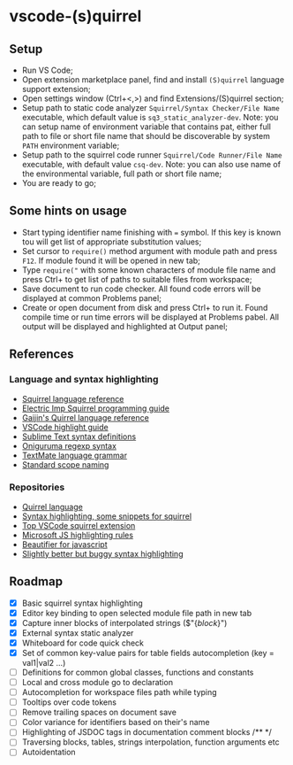 # vscode-(s)quirrel

## Setup

* Run VS Code;
* Open extension marketplace panel, find and install `(S)quirrel` language support extension;
* Open settings window (Ctrl+<,>) and find Extensions/(S)quirrel section;
* Setup path to static code analyzer `Squirrel/Syntax Checker/File Name` executable, which default value is `sq3_static_analyzer-dev`. Note: you can setup name of environment variable that contains pat, either full path to file or short file name that should be discoverable by system `PATH` environment variable;
* Setup path to the squirrel code runner `Squirrel/Code Runner/File Name` executable, with default value `csq-dev`. Note: you can also use name of the environmental variable, full path or short file name;
* You are ready to go;

## Some hints on usage

* Start typing identifier name finishing with `=` symbol. If this key is known tou will get list of appropriate substitution values;
* Set cursor to `require()` method argument with module path and press `F12`. If module found it will be opened in new tab;
* Type `require("` with some known characters of module file name and press Ctrl+<Space> to get list of paths to suitable files from workspace;
* Save document to run code checker. All found code errors will be displayed at common Problems panel;
* Create or open document from disk and press Ctrl+<F5> to run it. Found compile time or run time errors will be displayed at Problems pabel. All output will be displayed and highlighted at Output panel;

## References

### Language and syntax highlighting

- [Squirrel language reference](http://squirrel-lang.org/squirreldoc/reference/language.html)
- [Electric Imp Squirrel programming guide](https://developer.electricimp.com/squirrel/squirrelcrib)
- [Gaijin's Quirrel language reference](http://quirrel.io/doc/reference/diff_from_original.html)
- [VSCode highlight guide](https://code.visualstudio.com/api/language-extensions/syntax-highlight-guide)
- [Sublime Text syntax definitions](https://sublime-text-unofficial-documentation.readthedocs.io/en/latest/reference/syntaxdefs.html)
- [Oniguruma regexp syntax](https://macromates.com/manual/en/regular_expressions)
- [TextMate language grammar](https://macromates.com/manual/en/language_grammars)
- [Standard scope naming](https://www.sublimetext.com/docs/3/scope_naming.html)

### Repositories

- [Quirrel language](https://github.com/GaijinEntertainment/quirrel)
- [Syntax highlighting, some snippets for squirrel](https://github.com/robmerrell/squirrel-tmbundle)
- [Top VSCode squirrel extension](https://github.com/monkeygroover/vscode-squirrel-lang)
- [Microsoft JS highlighting rules](https://github.com/microsoft/vscode/blob/master/extensions/javascript/syntaxes/JavaScript.tmLanguage.json)
- [Beautifier for javascript](https://github.com/beautify-web/js-beautify/)
- [Slightly better but buggy syntax highlighting](https://bitbucket.org/marcinbar91/vscode-squirrel.git/src)


## Roadmap

- [x] Basic squirrel syntax highlighting
- [x] Editor key binding to open selected module file path in new tab
- [x] Capture inner blocks of interpolated strings
      ($"{_block_}")
- [x] External syntax static analyzer
- [x] Whiteboard for code quick check
- [x] Set of common key-value pairs for table fields autocompletion (key = val1|val2 ...)
- [ ] Definitions for common global classes, functions and constants
- [ ] Local and cross module go to declaration
- [ ] Autocompletion for workspace files path while typing
- [ ] Tooltips over code tokens
- [ ] Remove trailing spaces on document save
- [ ] Color variance for identifiers based on their's name
- [ ] Highlighting of JSDOC tags in documentation comment blocks /** */
- [ ] Traversing blocks, tables, strings interpolation, function arguments etc
- [ ] Autoidentation

